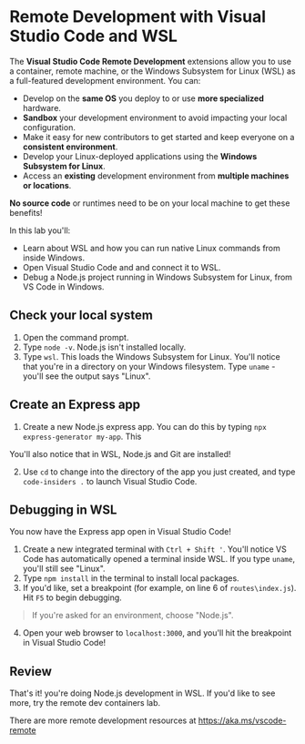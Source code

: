 # Remote Development with Visual Studio Code and WSL

The **Visual Studio Code Remote Development** extensions allow you to use a container, remote machine, or the Windows Subsystem for Linux (WSL) as a full-featured development environment. You can:

- Develop on the **same OS** you deploy to or use **more specialized** hardware.
- **Sandbox** your development environment to avoid impacting your local configuration.
- Make it easy for new contributors to get started and keep everyone on a **consistent environment**.
- Develop your Linux-deployed applications using the **Windows Subsystem for Linux**.
- Access an **existing** development environment from **multiple machines or locations**.

**No source code** or runtimes need to be on your local machine to get these benefits!

In this lab you'll:
- Learn about WSL and how you can run native Linux commands from inside Windows.
- Open Visual Studio Code and and connect it to WSL.
- Debug a Node.js project running in Windows Subsystem for Linux, from VS Code in Windows.


## Check your local system

1. Open the command prompt.
2. Type `node -v`. Node.js isn't installed locally.
3. Type `wsl`. This loads the Windows Subsystem for Linux. You'll notice that you're in a directory on your Windows filesystem. Type `uname` - you'll see the output says "Linux".

## Create an Express app

1. Create a new Node.js express app. You can do this by typing `npx express-generator my-app`. This

You'll also notice that in WSL, Node.js and Git are installed!

2. Use `cd` to change into the directory of the app you just created, and type `code-insiders .` to launch Visual Studio Code.

## Debugging in WSL

You now have the Express app open in Visual Studio Code!

1. Create a new integrated terminal with `Ctrl + Shift '`. You'll notice VS Code has automatically opened a terminal inside WSL. If you type `uname`, you'll still see "Linux".
2. Type `npm install` in the terminal to install local packages. 
3. If you'd like, set a breakpoint (for example, on line 6 of `routes\index.js`). Hit `F5` to begin debugging.

> If you're asked for an environment, choose "Node.js".

4. Open your web browser to `localhost:3000`, and you'll hit the breakpoint in Visual Studio Code!

## Review

That's it! you're doing Node.js development in WSL. If you'd like to see more, try the remote dev containers lab.

There are more remote development resources at https://aka.ms/vscode-remote
